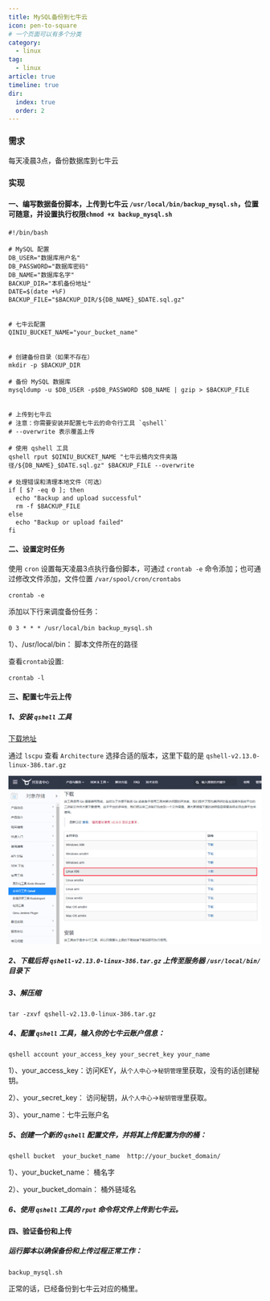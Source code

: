 ```yaml
---
title: MySQL备份到七牛云
icon: pen-to-square
# 一个页面可以有多个分类
category:
  - linux
tag:
  - linux
article: true
timeline: true
dir:
  index: true
  order: 2
---
```



### 需求

每天凌晨3点，备份数据库到七牛云


### 实现
#### 一、编写数据备份脚本，上传到七牛云 `/usr/local/bin/backup_mysql.sh`，位置可随意，并设置执行权限`chmod +x backup_mysql.sh`
```
#!/bin/bash

# MySQL 配置
DB_USER="数据库用户名"
DB_PASSWORD="数据库密码"
DB_NAME="数据库名字"
BACKUP_DIR="本机备份地址"
DATE=$(date +%F)
BACKUP_FILE="$BACKUP_DIR/${DB_NAME}_$DATE.sql.gz"


# 七牛云配置
QINIU_BUCKET_NAME="your_bucket_name"


# 创建备份目录（如果不存在）
mkdir -p $BACKUP_DIR

# 备份 MySQL 数据库
mysqldump -u $DB_USER -p$DB_PASSWORD $DB_NAME | gzip > $BACKUP_FILE


# 上传到七牛云
# 注意：你需要安装并配置七牛云的命令行工具 `qshell` 
# --overwrite 表示覆盖上传

# 使用 qshell 工具
qshell rput $QINIU_BUCKET_NAME "七牛云桶内文件夹路径/${DB_NAME}_$DATE.sql.gz" $BACKUP_FILE --overwrite

# 处理错误和清理本地文件（可选）
if [ $? -eq 0 ]; then
  echo "Backup and upload successful"
  rm -f $BACKUP_FILE
else
  echo "Backup or upload failed"
fi
```

#### 二、设置定时任务

使用 `cron` 设置每天凌晨3点执行备份脚本，可通过 `crontab -e` 命令添加；也可通过修改文件添加，文件位置 `/var/spool/cron/crontabs`

`crontab -e`

添加以下行来调度备份任务：

`0 3 * * * /usr/local/bin backup_mysql.sh`

1）、/usr/local/bin： 脚本文件所在的路径

查看`crontab`设置:

`crontab -l`

#### 三、配置七牛云上传

##### 1、安装 `qshell` 工具

[下载地址](https://developer.qiniu.com/kodo/1302/qshell) 

通过 `lscpu` 查看 `Architecture` 选择合适的版本，这里下载的是 `qshell-v2.13.0-linux-386.tar.gz`

![qiniuyun01.png](../../images/linux/qiniuyun01.png)

##### 2、下载后将 `qshell-v2.13.0-linux-386.tar.gz` 上传至服务器 `/usr/local/bin/` 目录下

##### 3、解压缩

`tar -zxvf qshell-v2.13.0-linux-386.tar.gz`

##### 4、配置  `qshell` 工具，输入你的七牛云账户信息：

`qshell account your_access_key your_secret_key your_name`

1）、your_access_key：访问KEY，从`个人中心`->`秘钥管理`里获取，没有的话创建秘钥。

2）、your_secret_key： 访问秘钥，从`个人中心`->`秘钥管理`里获取。

3）、your_name：七牛云账户名

##### 5、创建一个新的 `qshell` 配置文件，并将其上传配置为你的桶：

`qshell bucket  your_bucket_name  http://your_bucket_domain/`

1）、your_bucket_name： 桶名字

2）、your_bucket_domain： 桶外链域名

##### 6、使用 `qshell` 工具的 `rput` 命令将文件上传到七牛云。

#### 四、验证备份和上传
##### 运行脚本以确保备份和上传过程正常工作：
`backup_mysql.sh`

正常的话，已经备份到七牛云对应的桶里。